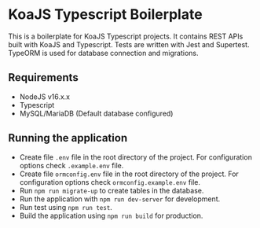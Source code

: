 # KoaJS Typescript Boilerplate

This is a boilerplate for KoaJS Typescript projects. It contains REST APIs built with KoaJS and Typescript.
Tests are written with Jest and Supertest. TypeORM is used for database connection and migrations.

## Requirements

  * NodeJS v16.x.x
  * Typescript
  * MySQL/MariaDB (Default database configured)

## Running the application

  * Create file `.env` file in the root directory of the project. For configuration options check `.example.env` file.
  * Create file `ormconfig.env` file in the root directory of the project. For configuration options check `ormconfig.example.env` file.
  * Run `npm run migrate-up` to create tables in the database.
  * Run the application with `npm run dev-server` for development.
  * Run test using `npm run test`.
  * Build the application using `npm run build` for production.

